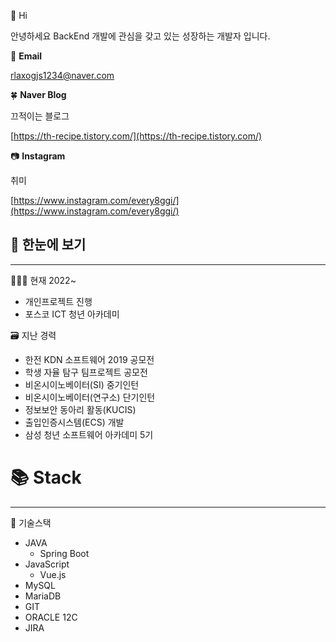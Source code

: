 
👋 Hi 

안녕하세요 BackEnd 개발에 관심을 갖고 있는 성장하는 개발자 입니다.

📧 **Email**

rlaxogjs1234@naver.com

🍀 **Naver Blog**

끄적이는 블로그

[https://th-recipe.tistory.com/](https://th-recipe.tistory.com/)

📷 **Instagram**

취미

[https://www.instagram.com/every8ggi/](https://www.instagram.com/every8ggi/)


## **🔎 한눈에 보기**

---

👩🏻‍💻 현재 2022~

- 개인프로젝트 진행
- 포스코 ICT 청년 아카데미


🗃 지난 경력

- 한전 KDN 소프트웨어 2019 공모전
- 학생 자율 탐구 팀프로젝트 공모전
- 비온시이노베이터(SI) 중기인턴
- 비온시이노베이터(연구소) 단기인턴
- 정보보안 동아리 활동(KUCIS)
- 출입인증시스템(ECS) 개발
- 삼성 청년 소프트웨어 아카데미 5기

# 📚 Stack

---

💫 기술스택

- JAVA
    - Spring Boot
- JavaScript
    - Vue.js
- MySQL
- MariaDB
- GIT
- ORACLE 12C
- JIRA
